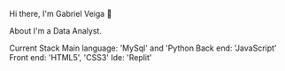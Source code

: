 Hi there, I'm Gabriel Veiga 👋

About
I'm a Data Analyst.

Current Stack
Main language: 'MySql' and 'Python
Back end: 'JavaScript'
Front end: 'HTML5', 'CSS3'
Ide: 'Replit'
